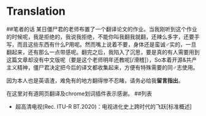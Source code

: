 # Translation
##笔者的话
某日僵尸君的老师布置了一个翻译论文的作业。当我刚听到这个作业的时候呢，我是拒绝的，我说我拒绝，不能你叫我翻我就翻，还辣么多字，还要手写，而且这些东西有什么P用呢。然而嘴上说着不要，身体还是蛮诚♂实的，一旦翻起来，还有那么一点带感呢。翻完之后，我陷入了沉思，要是真的有人需要用到这篇文章却没有中文版呢（要是这个老师明年还教呢[/滑稽]），So本着开源&共产主义精神，僵尸君决定把今后的译文都收集起来，方便有特殊需要的同♂志使用。


因为本人也是英语渣，难免有的地方翻得惨不忍睹，请务必给我**留言指出**。

在这里对有道网页翻译及chrome划词插件表示感谢。
##列表
* 超高清电视(Rec. ITU-R BT.2020)：电视进化史上跨时代的飞跃[标准概述]




